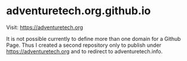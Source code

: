 # adventuretech.org.github.io

Visit: https://adventuretech.org

It is not possible currently to define more than one domain for a Github Page. Thus I created a second repository only to publish under https://adventuretech.org and to redirect to adventuretech.info.